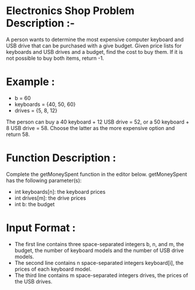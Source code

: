 # Electronics Shop Problem Description :-
A person wants to determine the most expensive computer keyboard and USB drive that can be purchased with a give budget. Given price lists for keyboards and USB drives and a budget, find the cost to buy them. If it is not possible to buy both items, return -1.

# Example :
* b = 60
* keyboards = {40, 50, 60}
* drives = {5, 8, 12}

The person can buy a 40 keyboard + 12 USB drive = 52, or a 50 keyboard + 8 USB drive = 58. Choose the latter as the more expensive option and return 58.
# Function Description :
Complete the getMoneySpent function in the editor below.
getMoneySpent has the following parameter(s):
* int keyboards[n]: the keyboard prices
* int drives[m]: the drive prices
* int b: the budget
# Input Format :
* The first line contains three space-separated integers b, n, and m, the budget, the number of keyboard models and the number of USB drive models.
* The second line contains n space-separated integers keyboard[i], the prices of each keyboard model.
* The third line contains m space-separated integers drives, the prices of the USB drives.
